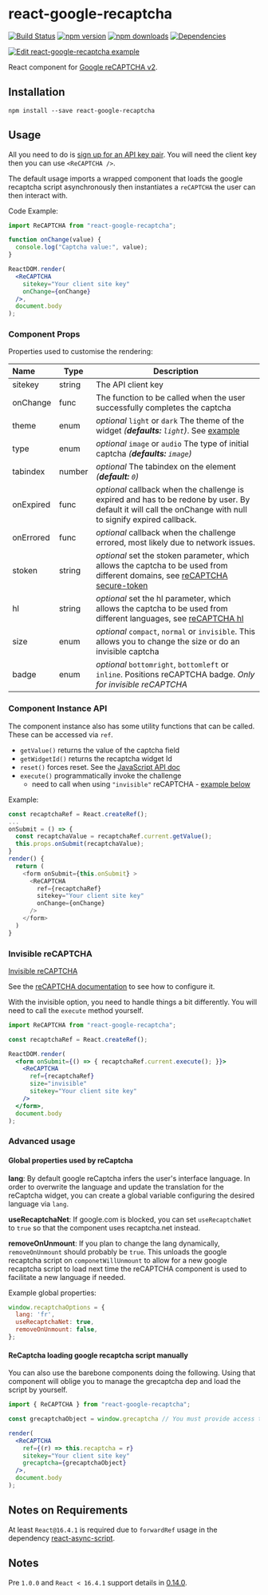 # react-google-recaptcha

[![Build Status][travis.img]][travis.url] [![npm version][npm.img]][npm.url] [![npm downloads][npm.dl.img]][npm.dl.url] [![Dependencies][deps.img]][deps.url]

[![Edit react-google-recaptcha example](https://codesandbox.io/static/img/play-codesandbox.svg)](https://codesandbox.io/s/1y4zzjq37l)

React component for [Google reCAPTCHA v2][reCAPTCHA].

## Installation

```shell
npm install --save react-google-recaptcha
```

## Usage

All you need to do is [sign up for an API key pair][signup]. You will need the client key then you can use `<ReCAPTCHA />`.

The default usage imports a wrapped component that loads the google recaptcha script asynchronously then instantiates a `reCAPTCHA` the user can then interact with.

Code Example:
```jsx
import ReCAPTCHA from "react-google-recaptcha";

function onChange(value) {
  console.log("Captcha value:", value);
}

ReactDOM.render(
  <ReCAPTCHA
    sitekey="Your client site key"
    onChange={onChange}
  />,
  document.body
);
```

### Component Props

Properties used to customise the rendering:

| Name | Type | Description |
|:---- | ---- | ------ |
| sitekey | string | The API client key |
| onChange | func | The function to be called when the user successfully completes the captcha |
| theme | enum | *optional* `light` or `dark` The theme of the widget *(__defaults:__ `light`)*. See [example][docs_theme]
| type | enum | *optional* `image` or `audio` The type of initial captcha *(__defaults:__ `image`)*
| tabindex | number | *optional* The tabindex on the element *(__default:__ `0`)*
| onExpired | func | *optional* callback when the challenge is expired and has to be redone by user. By default it will call the onChange with null to signify expired callback. |
| onErrored | func | *optional* callback when the challenge errored, most likely due to network issues. |
| stoken | string | *optional* set the stoken parameter, which allows the captcha to be used from different domains, see [reCAPTCHA secure-token] |
| hl | string | *optional* set the hl parameter, which allows the captcha to be used from different languages, see [reCAPTCHA hl] |
| size | enum | *optional* `compact`, `normal` or `invisible`. This allows you to change the size or do an invisible captcha |
| badge | enum | *optional* `bottomright`, `bottomleft` or `inline`. Positions reCAPTCHA badge. *Only for invisible reCAPTCHA* |1

### Component Instance API

The component instance also has some utility functions that can be called. These can be accessed via `ref`.

- `getValue()` returns the value of the captcha field
- `getWidgetId()` returns the recaptcha widget Id
- `reset()` forces reset. See the [JavaScript API doc][js_api]
- `execute()` programmatically invoke the challenge
  - need to call when using `"invisible"` reCAPTCHA - [example below](#invisible-recaptcha)

Example:
```javascript
const recaptchaRef = React.createRef();
...
onSubmit = () => {
  const recaptchaValue = recaptchaRef.current.getValue();
  this.props.onSubmit(recaptchaValue);
}
render() {
  return (
    <form onSubmit={this.onSubmit} >
      <ReCAPTCHA
        ref={recaptchaRef}
        sitekey="Your client site key"
        onChange={onChange}
      />
    </form>
  )
}
```

### Invisible reCAPTCHA

[Invisible reCAPTCHA](https://developers.google.com/recaptcha/docs/versions)

See the [reCAPTCHA documentation](https://developers.google.com/recaptcha/docs/invisible) to see how to configure it.

With the invisible option, you need to handle things a bit differently. You will need to call the `execute` method yourself.

```jsx
import ReCAPTCHA from "react-google-recaptcha";

const recaptchaRef = React.createRef();

ReactDOM.render(
  <form onSubmit={() => { recaptchaRef.current.execute(); }}>
    <ReCAPTCHA
      ref={recaptchaRef}
      size="invisible"
      sitekey="Your client site key"
    />
  </form>,
  document.body
);
```


### Advanced usage

#### Global properties used by reCaptcha

__lang__: By default google reCaptcha infers the user's interface language. In order to overwrite the language and update the translation for the reCaptcha widget, you can create a global variable configuring the desired language via `lang`.

__useRecaptchaNet__: If google.com is blocked, you can set `useRecaptchaNet` to `true` so that the component uses recaptcha.net instead.

__removeOnUnmount__: If you plan to change the lang dynamically, `removeOnUnmount` should probably be `true`. This unloads the google recaptcha script on `componetWillUnmount` to allow for a new google recaptcha script to load next time the reCAPTCHA component is used to facilitate a new language if needed.

Example global properties:
```js
window.recaptchaOptions = {
  lang: 'fr',
  useRecaptchaNet: true,
  removeOnUnmount: false,
};
```

#### ReCaptcha loading google recaptcha script manually

You can also use the barebone components doing the following. Using that component will oblige you to manage the grecaptcha dep and load the script by yourself.

```jsx
import { ReCAPTCHA } from "react-google-recaptcha";

const grecaptchaObject = window.grecaptcha // You must provide access to the google grecaptcha object.

render(
  <ReCAPTCHA
    ref={(r) => this.recaptcha = r}
    sitekey="Your client site key"
    grecaptcha={grecaptchaObject}
  />,
  document.body
);
```

## Notes on Requirements
At least `React@16.4.1` is required due to `forwardRef` usage in the dependency [react-async-script](https://github.com/dozoisch/react-async-script).

## Notes

Pre `1.0.0` and `React < 16.4.1` support details in [0.14.0](https://github.com/dozoisch/react-google-recaptcha/tree/v0.14.0).

[travis.img]: https://travis-ci.org/dozoisch/react-google-recaptcha.svg?branch=master
[travis.url]: https://travis-ci.org/dozoisch/react-google-recaptcha
[npm.img]: https://badge.fury.io/js/react-google-recaptcha.svg
[npm.url]: http://badge.fury.io/js/react-google-recaptcha
[npm.dl.img]: https://img.shields.io/npm/dm/react-google-recaptcha.svg
[npm.dl.url]: https://www.npmjs.com/package/react-google-recaptcha
[deps.img]: https://david-dm.org/dozoisch/react-google-recaptcha.svg
[deps.url]: https://david-dm.org/dozoisch/react-google-recaptcha

[reCAPTCHA]: https://developers.google.com/recaptcha/docs/display
[signup]: http://www.google.com/recaptcha/admin
[docs]: https://developers.google.com/recaptcha
[docs_theme]: https://developers.google.com/recaptcha/docs/faq#can-i-customize-the-recaptcha-widget
[js_api]: https://developers.google.com/recaptcha/docs/display#js_api
[rb]: https://github.com/react-bootstrap/react-bootstrap/
[reCAPTCHA secure-token]: https://developers.google.com/recaptcha/docs/secure_token
[reCAPTCHA hl]: https://developers.google.com/recaptcha/docs/language
